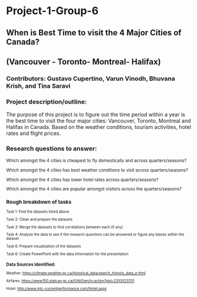# Project-1-Group-6
## When is Best Time to visit the 4 Major Cities of Canada? 
## (Vancouver - Toronto- Montreal- Halifax) 

### Contributors: Gustavo Cupertino, Varun Vinodh, Bhuvana Krish, and Tina Saravi 


### Project description/outline:

The purpose of this project is to figure out the time period within a year is the best time to visit the four major cities: Vancouver, Toronto, Montreal and Halifax in Canada. Based on the weather conditions, tourism activities, hotel rates and flight prices. 


### Research questions to answer:
<sub>
Which amongst the 4 cities is cheapest to fly domestically and across quarters/seasons?

Which amongst the 4 cities has best weather conditions to visit across quarters/seasons?

Which amongst the 4 cities has lower hotel rates across quarters/seasons?

Which amongst the 4 cities are popular amongst visitors across the quarters/seasons?
</sub>
 

### Rough breakdown of tasks 
<sub>
Task 1: Find the datasets listed above 

Task 2: Clean and prepare the datasets 

Task 3: Merge the datasets to find correlations between each (if any)

Task 4: Analyze the data to see if the research questions can be answered or figure any biases within the dataset

Task 6: Prepare visualization of the datasets 

Task 6: Create PowerPoint with the data information for the presentation
</sub>


### Data Sources Identified:

Weather: https://climate.weather.gc.ca/historical_data/search_historic_data_e.html

Airfares:
https://www150.statcan.gc.ca/t1/tbl1/en/tv.action?pid=2310023701

Hotel: 
http://www.mtc-currentperformance.com/Hotel.aspx




